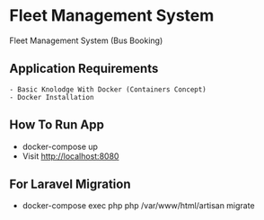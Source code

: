 # Fleet Management System
Fleet Management System (Bus Booking)

## Application Requirements
    - Basic Knolodge With Docker (Containers Concept)
    - Docker Installation

## How To Run App
- docker-compose up
- Visit [http://localhost:8080](http://localhost:8080)

## For Laravel Migration
* docker-compose exec php php /var/www/html/artisan migrate